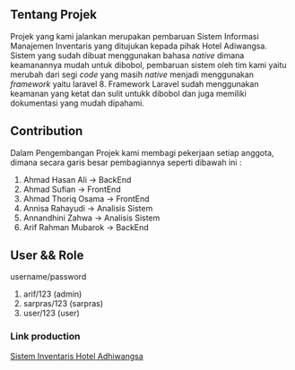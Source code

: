 ## Tentang Projek

Projek yang kami jalankan merupakan pembaruan Sistem Informasi Manajemen Inventaris yang ditujukan kepada pihak Hotel Adiwangsa. Sistem yang sudah dibuat menggunakan bahasa *native* dimana keamanannya mudah untuk dibobol, pembaruan sistem oleh tim kami yaitu merubah dari segi *code* yang masih *native* menjadi menggunakan *framework* yaitu laravel 8. Framework Laravel sudah menggunakan keamanan yang ketat dan sulit untukk dibobol dan juga memiliki dokumentasi yang mudah dipahami.

## Contribution

Dalam Pengembangan Projek kami membagi pekerjaan setiap anggota, dimana secara garis besar pembagiannya seperti dibawah ini : 
1. Ahmad Hasan Ali -> BackEnd
2. Ahmad Sufian -> FrontEnd
3. Ahmad Thoriq Osama -> FrontEnd
4. Annisa Rahayudi -> Analisis Sistem
5. Annandhini Zahwa -> Analisis Sistem
6. Arif Rahman Mubarok -> BackEnd


## User && Role

username/password
1. arif/123 (admin)
2. sarpras/123 (sarpras)
3. user/123 (user)


### Link production

[Sistem Inventaris Hotel Adhiwangsa](https://v3420003.mhs.d3tiuns.com/)
